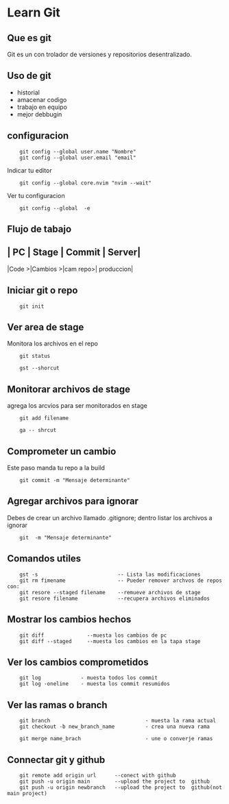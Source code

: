 # Learn Git

## Que es git
Git es un con trolador de versiones y repositorios 
desentralizado.

## Uso de git
 - historial
 - amacenar codigo
 - trabajo en equipo
 - mejor debbugin

## configuracion

```git
    git config --global user.name "Nombre"
    git config --global user.email "email"
```

Indicar tu editor
```git
    git config --global core.nvim "nvim --wait"
```

Ver tu configuracion
```git
    git config --global  -e
```

## Flujo de tabajo
| PC | Stage | Commit | Server|
-------------------------------
|Code >|Cambios >|cam repo>| produccion|

## Iniciar git o repo
```git
    git init
```
## Ver area de stage
Monitora los archivos en el repo
```git
    git status

    gst --shorcut
```

## Monitorar archivos de stage
agrega los arcvios para ser monitorados en stage
```git
    git add filename

    ga -- shrcut
```
## Comprometer un cambio
Este paso manda tu repo a la build
```git
    git commit -m "Mensaje determinante"
```

## Agregar archivos para ignorar
 Debes de crear un archivo llamado .gitignore;
 dentro listar los archivos a ignorar
```git
    git  -m "Mensaje determinante"
```

## Comandos utiles
```git
    gst -s                          -- Lista las modificaciones
    git rm fimename                 -- Pueder remover archvos de repos con: 
    git resore --staged filename    --remueve archivos de stage
    git resore filename             --recupera archivos eliminados
```
## Mostrar los cambios hechos
```git
    git diff              --muesta los cambios de pc
    git diff --staged     --muesta los cambios en la tapa stage
```

## Ver los cambios comprometidos
```git
    git log             - muesta todos los commit
    git log -oneline    - muesta los commit resumidos 
```
## Ver las ramas o branch
```git
    git branch                               - muesta la rama actual
    git checkout -b new_branch_name          - crea una nueva rama

    git merge name_brach                     - une o converje ramas
```

## Connectar git y github
```git
    git remote add origin url      --conect with github
    git push -u origin main        --upload the project to  github
    git push -u origin newbranch   --upload the project to  github(not main project)
```


 












